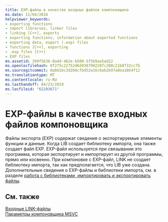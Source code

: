 ```yaml
---
title: EXP-файлы в качестве входных файлов компоновщика
ms.date: 11/04/2016
helpviewer_keywords:
- exporting functions
- import libraries, linker files
- linking [C++], exports
- exporting functions, information about exported functions
- exporting data, export (.exp) files
- functions [C++], exporting
- .exp files [C++]
- EXP files
ms.assetid: 399f5636-0a4d-462e-b500-5f5b9ae5ad22
ms.openlocfilehash: 0f2f5c22752d6d938700228fc208c21b8f32cc7b
ms.sourcegitcommit: 0ab61bc3d2b6cfbd52a16c6ab2b97a8ea1864f12
ms.translationtype: MT
ms.contentlocale: ru-RU
ms.lasthandoff: 04/23/2019
ms.locfileid: "62293671"
---
```

# <a name="exp-files-as-linker-input"></a>EXP-файлы в качестве входных файлов компоновщика

Файлы экспорта (EXP) содержат сведения о экспортируемые элементы функции и данные. Когда LIB создает библиотеку импорта, она также создает файл EXP. EXP-файл используется при связывании это программа, которая экспортирует и импортирует из другой программы, прямо или косвенно. При компоновке с EXP-файл, LINK не создает библиотеку импорта, так как предполагается, что LIB уже создана. Дополнительные сведения о EXP-файлы и библиотеки импорта, см. в разделе [работа с библиотеками, импортировать и экспортировать файлы](working-with-import-libraries-and-export-files.md).

## <a name="see-also"></a>См. также

[Входные LINK-файлы](link-input-files.md)<br/>
[Параметры компоновщика MSVC](linker-options.md)
